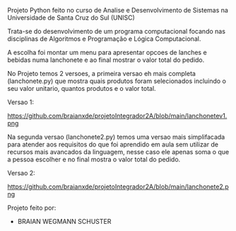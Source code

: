 Projeto Python feito no curso de Analise e Desenvolvimento de Sistemas na Universidade de Santa Cruz do Sul (UNISC)

Trata-se do desenvolvimento de um programa computacional focando nas disciplinas de Algoritmos e Programação e Lógica Computacional.

A escolha foi montar um menu para apresentar opcoes de lanches e bebidas numa lanchonete e ao final mostrar o valor total do pedido.

No Projeto temos 2 versoes, a primeira versao eh mais completa (lanchonete.py) que mostra quais produtos foram selecionados incluindo o seu valor unitario,
quantos produtos e o valor total.

Versao 1:

https://github.com/braianxde/projetoIntegrador2A/blob/main/lanchonetev1.png


Na segunda versao (lanchonete2.py) temos uma versao mais simplifacada para atender aos requisitos do que foi aprendido em aula sem utilizar de
recursos mais avancados da linguagem, nesse caso ele apenas soma o que a pessoa escolher e no final mostra o valor total do pedido.

Versao 2:

https://github.com/braianxde/projetoIntegrador2A/blob/main/lanchonete2.png

Projeto feito por:
* BRAIAN WEGMANN SCHUSTER
